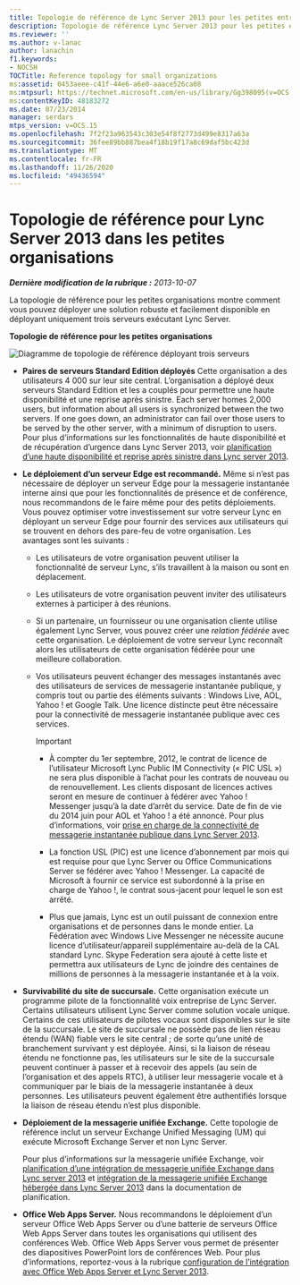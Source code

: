 ```yaml
---
title: Topologie de référence de Lync Server 2013 pour les petites entreprises
description: Topologie de référence Lync Server 2013 pour les petites entreprises.
ms.reviewer: ''
ms.author: v-lanac
author: lanachin
f1.keywords:
- NOCSH
TOCTitle: Reference topology for small organizations
ms:assetid: 0453aeee-c41f-44e6-a6e0-aaace526ca08
ms:mtpsurl: https://technet.microsoft.com/en-us/library/Gg398095(v=OCS.15)
ms:contentKeyID: 48183272
ms.date: 07/23/2014
manager: serdars
mtps_version: v=OCS.15
ms.openlocfilehash: 7f2f23a963543c303e54f8f2773d499e8317a63a
ms.sourcegitcommit: 36fee89bb887bea4f18b19f17a8c69daf5bc423d
ms.translationtype: MT
ms.contentlocale: fr-FR
ms.lasthandoff: 11/26/2020
ms.locfileid: "49436594"
---
```

# <a name="reference-topology-for-lync-server-2013-in-small-organizations"></a>Topologie de référence pour Lync Server 2013 dans les petites organisations

<div data-xmlns="http://www.w3.org/1999/xhtml">

<div class="topic" data-xmlns="http://www.w3.org/1999/xhtml" data-msxsl="urn:schemas-microsoft-com:xslt" data-cs="https://msdn.microsoft.com/">

<div data-asp="https://msdn2.microsoft.com/asp">



</div>

<div id="mainSection">

<div id="mainBody">

<span> </span>

_**Dernière modification de la rubrique :** 2013-10-07_

La topologie de référence pour les petites organisations montre comment vous pouvez déployer une solution robuste et facilement disponible en déployant uniquement trois serveurs exécutant Lync Server.

**Topologie de référence pour les petites organisations**

![Diagramme de topologie de référence déployant trois serveurs](images/Gg398095.25196d0d-dd07-451b-83ba-94c0ddf59030(OCS.15).jpg "Diagramme de topologie de référence déployant trois serveurs")

  - **Paires de serveurs Standard Edition déployés**    Cette organisation a des utilisateurs 4 000 sur leur site central. L’organisation a déployé deux serveurs Standard Edition et les a couplés pour permettre une haute disponibilité et une reprise après sinistre. Each server homes 2,000 users, but information about all users is synchronized between the two servers. If one goes down, an administrator can fail over those users to be served by the other server, with a minimum of disruption to users. Pour plus d’informations sur les fonctionnalités de haute disponibilité et de récupération d’urgence dans Lync Server 2013, voir [planification d’une haute disponibilité et reprise après sinistre dans Lync server 2013](lync-server-2013-planning-for-high-availability-and-disaster-recovery.md).

  - **Le déploiement d’un serveur Edge est recommandé.**   Même si n’est pas nécessaire de déployer un serveur Edge pour la messagerie instantanée interne ainsi que pour les fonctionnalités de présence et de conférence, nous recommandons de le faire même pour des petits déploiements. Vous pouvez optimiser votre investissement sur votre serveur Lync en déployant un serveur Edge pour fournir des services aux utilisateurs qui se trouvent en dehors des pare-feu de votre organisation. Les avantages sont les suivants :
    
      - Les utilisateurs de votre organisation peuvent utiliser la fonctionnalité de serveur Lync, s’ils travaillent à la maison ou sont en déplacement.
    
      - Les utilisateurs de votre organisation peuvent inviter des utilisateurs externes à participer à des réunions.
    
      - Si un partenaire, un fournisseur ou une organisation cliente utilise également Lync Server, vous pouvez créer une *relation fédérée* avec cette organisation. Le déploiement de votre serveur Lync reconnaît alors les utilisateurs de cette organisation fédérée pour une meilleure collaboration.
    
      - Vos utilisateurs peuvent échanger des messages instantanés avec des utilisateurs de services de messagerie instantanée publique, y compris tout ou partie des éléments suivants : Windows Live, AOL, Yahoo \! et Google Talk. Une licence distincte peut être nécessaire pour la connectivité de messagerie instantanée publique avec ces services.
        
        <div>
        

        > [!IMPORTANT]  
        > <UL>
        > <LI>
        > <P>À compter du 1er septembre, 2012, le contrat de licence de l’utilisateur Microsoft Lync Public IM Connectivity (« PIC USL ») ne sera plus disponible à l’achat pour les contrats de nouveau ou de renouvellement. Les clients disposant de licences actives seront en mesure de continuer à fédérer avec Yahoo ! Messenger jusqu’à la date d’arrêt du service. Date de fin de vie du 2014 juin pour AOL et Yahoo ! a été annoncé. Pour plus d’informations, voir <A href="lync-server-2013-support-for-public-instant-messenger-connectivity.md">prise en charge de la connectivité de messagerie instantanée publique dans Lync Server 2013</A>.</P>
        > <LI>
        > <P>La fonction USL (PIC) est une licence d’abonnement par mois qui est requise pour que Lync Server ou Office Communications Server se fédérer avec Yahoo ! Messenger. La capacité de Microsoft à fournir ce service est subordonné à la prise en charge de Yahoo !, le contrat sous-jacent pour lequel le son est arrêté.</P>
        > <LI>
        > <P>Plus que jamais, Lync est un outil puissant de connexion entre organisations et de personnes dans le monde entier. La Fédération avec Windows Live Messenger ne nécessite aucune licence d’utilisateur/appareil supplémentaire au-delà de la CAL standard Lync. Skype Federation sera ajouté à cette liste et permettra aux utilisateurs de Lync de joindre des centaines de millions de personnes à la messagerie instantanée et à la voix.</P></LI></UL>

        
        </div>

  - **Survivabilité du site de succursale.**   Cette organisation exécute un programme pilote de la fonctionnalité voix entreprise de Lync Server. Certains utilisateurs utilisent Lync Server comme solution vocale unique. Certains de ces utilisateurs de pilotes vocaux sont disponibles sur le site de la succursale. Le site de succursale ne possède pas de lien réseau étendu (WAN) fiable vers le site central ; de sorte qu’une unité de branchement survivant y est déployée. Ainsi, si la liaison de réseau étendu ne fonctionne pas, les utilisateurs sur le site de la succursale peuvent continuer à passer et à recevoir des appels (au sein de l’organisation et des appels RTC), à utiliser leur messagerie vocale et à communiquer par le biais de la messagerie instantanée à deux personnes. Les utilisateurs peuvent également être authentifiés lorsque la liaison de réseau étendu n’est plus disponible.

  - **Déploiement de la messagerie unifiée Exchange.** Cette topologie de référence inclut un serveur Exchange Unified Messaging (UM) qui exécute Microsoft Exchange Server et non Lync Server.
    
    Pour plus d’informations sur la messagerie unifiée Exchange, voir [planification d’une intégration de messagerie unifiée Exchange dans Lync server 2013](lync-server-2013-planning-for-exchange-unified-messaging-integration.md) et [intégration de la messagerie unifiée Exchange hébergée dans Lync Server 2013](lync-server-2013-hosted-exchange-unified-messaging-integration.md) dans la documentation de planification.

  - **Office Web Apps Server.** Nous recommandons le déploiement d’un serveur Office Web Apps Server ou d’une batterie de serveurs Office Web Apps Server dans toutes les organisations qui utilisent des conférences Web. Office Web Apps Server vous permet de présenter des diapositives PowerPoint lors de conférences Web. Pour plus d’informations, reportez-vous à la rubrique [configuration de l’intégration avec Office Web Apps Server et Lync Server 2013](lync-server-2013-enabling-office-web-apps-server-and-lync-server-2013.md).

</div>

<span> </span>

</div>

</div>

</div>

